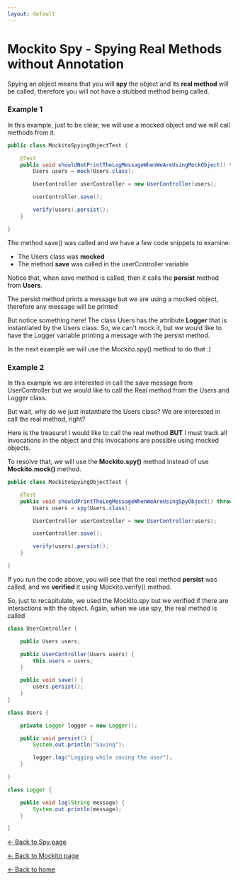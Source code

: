 ```yaml
---
layout: default
---
```


# Mockito Spy - Spying Real Methods without Annotation

Spying an object means that you will **spy** the object and its **real method** will be called, therefore
you will not have a stubbed method being called.

### Example 1

In this example, just to be clear, we will use a mocked object and we will call methods from it.

```java
public class MockitoSpyingObjectTest {

	@Test
	public void shouldNotPrintTheLogMessageWhenWeAreUsingMockObject() throws Exception {
		Users users = mock(Users.class);

		UserController userController = new UserController(users);

		userController.save();

		verify(users).persist();
	}

}
```

The method save() was called and we have a few code snippets to examine:

- The Users class was **mocked**
- The method **save** was called in the userController variable

Notice that, when save method is called, then it calls the **persist** method from **Users**.

The persist method prints a message but we are using a mocked object, therefore any message will be printed

But notice something here! The class Users has the attribute **Logger** that is instantiated by the Users class. So,
we can't mock it, but we would like to have the Logger variable printing a message with the persist method.

In the next example we will use the Mockito.spy() method to do that :)

### Example 2

In this example we are interested in call the save message from UserController but we would like
to call the Real method from the Users and Logger class.

But wait, why do we just instantiate the Users class? We are interested in call the real method, right?

Here is the treasure! I would like to call the real method **BUT** I must track all invocations in the object and
this invocations are possible using mocked objects.

To resolve that, we will use the **Mockito.spy()** method instead of use **Mockito.mock()** method.

```java
public class MockitoSpyingObjectTest {    

	@Test
	public void shouldPrintTheLogMessageWhenWeAreUsingSpyObject() throws Exception {
		Users users = spy(Users.class);

		UserController userController = new UserController(users);

		userController.save();

		verify(users).persist();
	}

}
```

If you run the code above, you will see that the real method **persist** was called, and we **verified** it
using Mockito.verify() method.

So, just to recapitulate, we used the Mockito.spy but we verified if there are interactions with the object. Again,
when we use spy, the real method is called


```java
class UserController {

	public Users users;

	public UserController(Users users) {
		this.users = users;
	}

	public void save() {
		users.persist();
	}
}
```

```java
class Users {

	private Logger logger = new Logger();

	public void persist() {
		System.out.println("Saving");

		logger.log("Logging while saving the user");
	}

}
```

```java
class Logger {

	public void log(String message) {
		System.out.println(message);
	}

}
```

[<- Back to Spy page](mockito-spying-real-methods)

[<- Back to Mockito page](../)

[<- Back to home](/)
